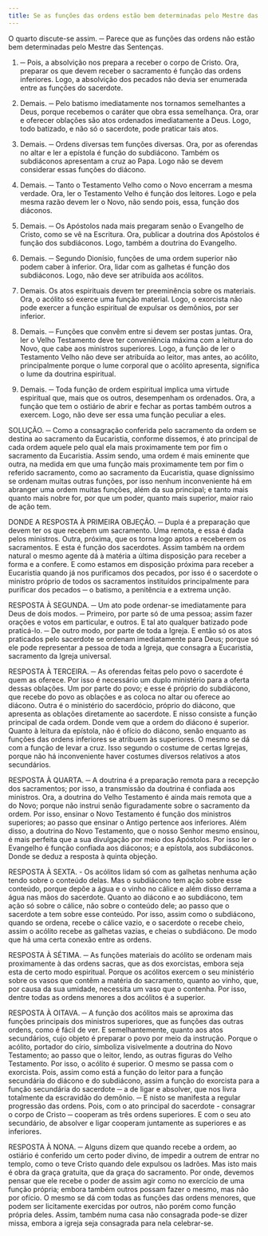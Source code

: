```yaml
---
title: Se as funções das ordens estão bem determinadas pelo Mestre das Sentenças
---
```


O quarto discute-se assim. ─ Parece que as funções das ordens não estão bem determinadas pelo Mestre das Sentenças.  

1. ─ Pois, a absolvição nos prepara a receber o corpo de Cristo. Ora, preparar os que devem receber o sacramento é função das ordens inferiores. Logo, a absolvição dos pecados não devia ser enumerada entre as funções do sacerdote.  

2. Demais. ─ Pelo batismo imediatamente nos tornamos semelhantes a Deus, porque recebemos o caráter que obra essa semelhança. Ora, orar e oferecer oblações são atos ordenados imediatamente a Deus. Logo, todo batizado, e não só o sacerdote, pode praticar tais atos.  

3. Demais. ─ Ordens diversas tem funções diversas. Ora, por as oferendas no altar e ler a epístola é função do subdiácono. Também os subdiáconos apresentam a cruz ao Papa. Logo não se devem considerar essas funções do diácono.  

4. Demais. ─ Tanto o Testamento Velho como o Novo encerram a mesma verdade. Ora, ler o Testamento Velho é função dos leitores. Logo e pela mesma razão devem ler o Novo, não sendo pois, essa, função dos diáconos.  

5. Demais. ─ Os Apóstolos nada mais pregaram senão o Evangelho de Cristo, como se vê na Escritura. Ora, publicar a doutrina dos Apóstolos é função dos subdiáconos. Logo, também a doutrina do Evangelho.  

6. Demais. ─ Segundo Dionísio, funções de uma ordem superior não podem caber à inferior. Ora, lidar com as galhetas é função dos subdiáconos. Logo, não deve ser atribuída aos acólitos. 

7. Demais. Os atos espirituais devem ter preeminência sobre os materiais. Ora, o acólito só exerce uma função material. Logo, o exorcista não pode exercer a função espiritual de expulsar os demônios, por ser inferior.  

8. Demais. ─ Funções que convêm entre si devem ser postas juntas. Ora, ler o Velho Testamento deve ter conveniência máxima com a leitura do Novo, que cabe aos ministros superiores. Logo, a função de ler o Testamento Velho não deve ser atribuída ao leitor, mas antes, ao acólito, principalmente porque o lume corporal que o acólito apresenta, significa o lume da doutrina espiritual.  

9. Demais. ─ Toda função de ordem espiritual implica uma virtude espiritual que, mais que os outros, desempenham os ordenados. Ora, a função que tem o ostiário de abrir e fechar as portas também outros a exercem. Logo, não deve ser essa uma função peculiar a eles.  

SOLUÇÃO. ─ Como a consagração conferida pelo sacramento da ordem se destina ao sacramento da Eucaristia, conforme dissemos, é ato principal de cada ordem aquele pelo qual ela mais proximamente tem por fim o sacramento da Eucaristia. Assim sendo, uma ordem é mais eminente que outra, na medida em que uma função mais proximamente tem por fim o referido sacramento, como ao sacramento da Eucaristia, quase digníssimo se ordenam muitas outras funções, por isso nenhum inconveniente há em abranger uma ordem muitas funções, além da sua principal; e tanto mais quanto mais nobre for, por que um poder, quanto mais superior, maior raio de ação tem.  

DONDE A RESPOSTA À PRIMEIRA OBJEÇÃO. ─ Dupla é a preparação que devem ter os que recebem um sacramento. Uma remota, e essa é dada pelos ministros. Outra, próxima, que os torna logo aptos a receberem os sacramentos. E esta é função dos sacerdotes. Assim também na ordem natural o mesmo agente dá à matéria a última disposição para receber a forma e a confere. E como estamos em disposição próxima para receber a Eucaristia quando já nos purificamos dos pecados, por isso é o sacerdote o ministro próprio de todos os sacramentos instituídos principalmente para purificar dos pecados ─ o batismo, a penitência e a extrema unção.  

RESPOSTA À SEGUNDA. ─ Um ato pode ordenar-se imediatamente para Deus de dois modos. ─ Primeiro, por parte só de uma pessoa; assim fazer orações e votos em particular, e outros. E tal ato qualquer batizado pode praticá-lo. ─ De outro modo, por parte de toda a Igreja. E então só os atos praticados pelo sacerdote se ordenam imediatamente para Deus; porque só ele pode representar a pessoa de toda a Igreja, que consagra a Eucaristia, sacramento da Igreja universal.  

RESPOSTA À TERCEIRA. ─ As oferendas feitas pelo povo o sacerdote é quem as oferece. Por isso é necessário um duplo ministério para a oferta dessas oblações. Um por parte do povo; e esse é próprio do subdiácono, que recebe do povo as oblações e as coloca no altar ou oferece ao diácono. Outra é o ministério do sacerdócio, próprio do diácono, que apresenta as oblações diretamente ao sacerdote. E nisso consiste a função principal de cada ordem. Donde vem que a ordem do diácono é superior. Quanto à leitura da epístola, não é ofício do diácono, senão enquanto as funções das ordens inferiores se atribuem às superiores. O mesmo se dá com a função de levar a cruz. Isso segundo o costume de certas Igrejas, porque não há inconveniente haver costumes diversos relativos a atos secundários.  

RESPOSTA À QUARTA. ─ A doutrina é a preparação remota para a recepção dos sacramentos; por isso, a transmissão da doutrina é confiada aos ministros. Ora, a doutrina do Velho Testamento é ainda mais remota que a do Novo; porque não instrui senão figuradamente sobre o sacramento da ordem. Por isso, ensinar o Novo Testamento é função dos ministros superiores; ao passo que ensinar o Antigo pertence aos inferiores. Além disso, a doutrina do Novo Testamento, que o nosso Senhor mesmo ensinou, é mais perfeita que a sua divulgação por meio dos Apóstolos. Por isso ler o Evangelho é função confiada aos diáconos; e a epístola, aos subdiáconos.  Donde se deduz a resposta à quinta objeção.  

RESPOSTA À SEXTA. - Os acólitos lidam só com as galhetas nenhuma ação tendo sobre o conteúdo delas. Mas o subdiácono tem ação sobre esse conteúdo, porque depõe a água e o vinho no cálice e além disso derrama a água nas mãos do sacerdote. Quanto ao diácono e ao subdiácono, tem ação só sobre o cálice, não sobre o conteúdo dele; ao passo que o sacerdote a tem sobre esse conteúdo. Por isso, assim como o subdiácono, quando se ordena, recebe o cálice vazio, e o sacerdote o recebe cheio, assim o acólito recebe as galhetas vazias, e cheias o subdiácono. De modo que há uma certa conexão entre as ordens.  

RESPOSTA À SÉTIMA. ─ As funções materiais do acólito se ordenam mais proximamente à das ordens sacras, que as dos exorcistas, embora seja esta de certo modo espiritual. Porque os acólitos exercem o seu ministério sobre os vasos que contêm a matéria do sacramento, quanto ao vinho, que, por causa da sua umidade, necessita um vaso que o contenha. Por isso, dentre todas as ordens menores a dos acólitos é a superior.  

RESPOSTA À OITAVA. ─ A função dos acólitos mais se aproxima das funções principais dos ministros superiores, que as funções das outras ordens, como é fácil de ver. E semelhantemente, quanto aos atos secundários, cujo objeto é preparar o povo por meio da instrução. Porque o acólito, portador do círio, simboliza visivelmente a doutrina do Novo Testamento; ao passo que o leitor, lendo, as outras figuras do Velho Testamento. Por isso, o acólito é superior. O mesmo se passa com o exorcista. Pois, assim como está a função do leitor para a função secundária do diácono e do subdiácono, assim a função do exorcista para a função secundária do sacerdote ─ a de ligar e absolver, que nos livra totalmente da escravidão do demônio. ─ E nisto se manifesta a regular progressão das ordens. Pois, com o ato principal do sacerdote - consagrar o corpo de Cristo ─ cooperam as três ordens superiores. E com o seu ato secundário, de absolver e ligar cooperam juntamente as superiores e as inferiores.  

RESPOSTA À NONA. ─ Alguns dizem que quando recebe a ordem, ao ostiário é conferido um certo poder divino, de impedir a outrem de entrar no templo, como o teve Cristo quando dele expulsou os ladrões. Mas isto mais é obra da graça gratuita, que da graça do sacramento. Por onde, devemos pensar que ele recebe o poder de assim agir como no exercício de uma função própria; embora também outros possam fazer o mesmo, mas não por ofício. O mesmo se dá com todas as funções das ordens menores, que podem ser licitamente exercidas por outros, não porém como função própria deles. Assim, também numa casa não consagrada pode-se dizer missa, embora a igreja seja consagrada para nela celebrar-se.